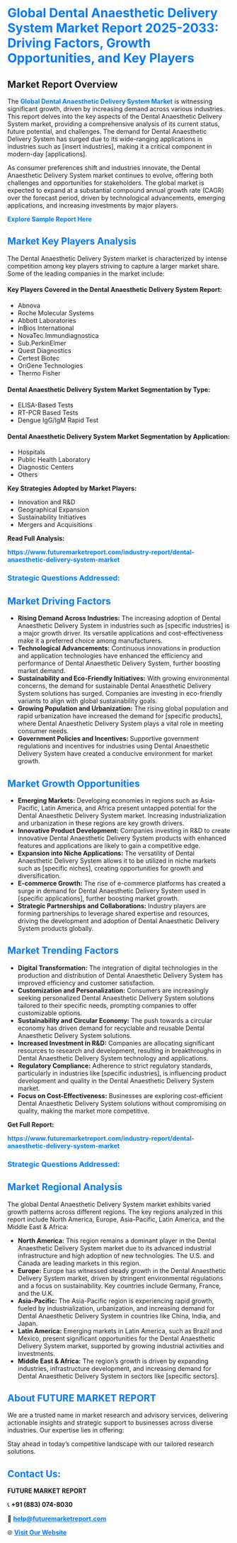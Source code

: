 <h1 style="color: #007BFF;">Global Dental Anaesthetic Delivery System Market Report 2025-2033: Driving Factors, Growth Opportunities, and Key Players</h1>

<section id="overview">
<h2>Market Report Overview</h2>
<p>The <a href="https://www.futuremarketreport.com/industry-report/dental-anaesthetic-delivery-system-market" style="color: #007BFF; text-decoration: none;"><strong>Global Dental Anaesthetic Delivery System Market</strong></a> is witnessing significant growth, driven by increasing demand across various industries. This report delves into the key aspects of the Dental Anaesthetic Delivery System market, providing a comprehensive analysis of its current status, future potential, and challenges. The demand for Dental Anaesthetic Delivery System has surged due to its wide-ranging applications in industries such as [insert industries], making it a critical component in modern-day [applications].</p>
<p>As consumer preferences shift and industries innovate, the Dental Anaesthetic Delivery System market continues to evolve, offering both challenges and opportunities for stakeholders. The global market is expected to expand at a substantial compound annual growth rate (CAGR) over the forecast period, driven by technological advancements, emerging applications, and increasing investments by major players.</p>
</section>

<section id="overview">
<p><a href="https://www.futuremarketreport.com/request-sample/reportId=34381" style="color: #007BFF; text-decoration: none;"><strong>Explore Sample Report Here</strong></a></p>
</section>

<section id="key-players">
<h2 style="color: #007BFF;">Market Key Players Analysis</h2>
<p>The Dental Anaesthetic Delivery System market is characterized by intense competition among key players striving to capture a larger market share. Some of the leading companies in the market include:</p>
<h4>Key Players Covered in the Dental Anaesthetic Delivery System Report:</h4>
<ul><li>Abnova</li><li>Roche Molecular Systems</li><li>Abbott Laboratories</li><li>InBios International</li><li>NovaTec Immundiagnostica</li><li>Sub.PerkinElmer</li><li>Quest Diagnostics</li><li>Certest Biotec</li><li>OriGene Technologies</li><li>Thermo Fisher</li></ul>
<h4>Dental Anaesthetic Delivery System Market Segmentation by Type:</h4>
<ul><li>ELISA-Based Tests</li><li>RT-PCR Based Tests</li><li>Dengue IgG/IgM Rapid Test</li></ul>

<h4>Dental Anaesthetic Delivery System Market Segmentation by Application:</h4>
<ul><li>Hospitals</li><li>Public Health Laboratory</li><li>Diagnostic Centers</li><li>Others</li></ul>
<p><strong>Key Strategies Adopted by Market Players:</strong></p>
<ul>
<li>Innovation and R&D</li>
<li>Geographical Expansion</li>
<li>Sustainability Initiatives</li>
<li>Mergers and Acquisitions</li>
</ul>
</section>

<section>
<p><strong>Read Full Analysis: </strong></p><a href="https://www.futuremarketreport.com/industry-report/dental-anaesthetic-delivery-system-market" style="color: #007BFF; text-decoration: none;"><strong>https://www.futuremarketreport.com/industry-report/dental-anaesthetic-delivery-system-market</strong></a>
<h3 style="color: #007BFF;">Strategic Questions Addressed:</h3>
</section>

<section id="driving-factors">
<h2 style="color: #007BFF;">Market Driving Factors</h2>
<ul>
<li><strong>Rising Demand Across Industries:</strong> The increasing adoption of Dental Anaesthetic Delivery System in industries such as [specific industries] is a major growth driver. Its versatile applications and cost-effectiveness make it a preferred choice among manufacturers.</li>
<li><strong>Technological Advancements:</strong> Continuous innovations in production and application technologies have enhanced the efficiency and performance of Dental Anaesthetic Delivery System, further boosting market demand.</li>
<li><strong>Sustainability and Eco-Friendly Initiatives:</strong> With growing environmental concerns, the demand for sustainable Dental Anaesthetic Delivery System solutions has surged. Companies are investing in eco-friendly variants to align with global sustainability goals.</li>
<li><strong>Growing Population and Urbanization:</strong> The rising global population and rapid urbanization have increased the demand for [specific products], where Dental Anaesthetic Delivery System plays a vital role in meeting consumer needs.</li>
<li><strong>Government Policies and Incentives:</strong> Supportive government regulations and incentives for industries using Dental Anaesthetic Delivery System have created a conducive environment for market growth.</li>
</ul>
</section>

<section id="growth-opportunities">
<h2 style="color: #007BFF;">Market Growth Opportunities</h2>
<ul>
<li><strong>Emerging Markets:</strong> Developing economies in regions such as Asia-Pacific, Latin America, and Africa present untapped potential for the Dental Anaesthetic Delivery System market. Increasing industrialization and urbanization in these regions are key growth drivers.</li>
<li><strong>Innovative Product Development:</strong> Companies investing in R&D to create innovative Dental Anaesthetic Delivery System products with enhanced features and applications are likely to gain a competitive edge.</li>
<li><strong>Expansion into Niche Applications:</strong> The versatility of Dental Anaesthetic Delivery System allows it to be utilized in niche markets such as [specific niches], creating opportunities for growth and diversification.</li>
<li><strong>E-commerce Growth:</strong> The rise of e-commerce platforms has created a surge in demand for Dental Anaesthetic Delivery System used in [specific applications], further boosting market growth.</li>
<li><strong>Strategic Partnerships and Collaborations:</strong> Industry players are forming partnerships to leverage shared expertise and resources, driving the development and adoption of Dental Anaesthetic Delivery System products globally.</li>
</ul>
</section>

<section id="trending-factors">
<h2 style="color: #007BFF;">Market Trending Factors</h2>
<ul>
<li><strong>Digital Transformation:</strong> The integration of digital technologies in the production and distribution of Dental Anaesthetic Delivery System has improved efficiency and customer satisfaction.</li>
<li><strong>Customization and Personalization:</strong> Consumers are increasingly seeking personalized Dental Anaesthetic Delivery System solutions tailored to their specific needs, prompting companies to offer customizable options.</li>
<li><strong>Sustainability and Circular Economy:</strong> The push towards a circular economy has driven demand for recyclable and reusable Dental Anaesthetic Delivery System solutions.</li>
<li><strong>Increased Investment in R&D:</strong> Companies are allocating significant resources to research and development, resulting in breakthroughs in Dental Anaesthetic Delivery System technology and applications.</li>
<li><strong>Regulatory Compliance:</strong> Adherence to strict regulatory standards, particularly in industries like [specific industries], is influencing product development and quality in the Dental Anaesthetic Delivery System market.</li>
<li><strong>Focus on Cost-Effectiveness:</strong> Businesses are exploring cost-efficient Dental Anaesthetic Delivery System solutions without compromising on quality, making the market more competitive.</li>
</ul>
</section>

<section>
<p><strong>Get Full Report: </strong></p><a href="https://www.futuremarketreport.com/industry-report/dental-anaesthetic-delivery-system-market" style="color: #007BFF; text-decoration: none;"><strong>https://www.futuremarketreport.com/industry-report/dental-anaesthetic-delivery-system-market</strong></a>
<h3 style="color: #007BFF;">Strategic Questions Addressed:</h3>
</section>


<section id="regional-analysis">
<h2 style="color: #007BFF;">Market Regional Analysis</h2>
<p>The global Dental Anaesthetic Delivery System market exhibits varied growth patterns across different regions. The key regions analyzed in this report include North America, Europe, Asia-Pacific, Latin America, and the Middle East & Africa:</p>
<ul>
<li><strong>North America:</strong> This region remains a dominant player in the Dental Anaesthetic Delivery System market due to its advanced industrial infrastructure and high adoption of new technologies. The U.S. and Canada are leading markets in this region.</li>
<li><strong>Europe:</strong> Europe has witnessed steady growth in the Dental Anaesthetic Delivery System market, driven by stringent environmental regulations and a focus on sustainability. Key countries include Germany, France, and the U.K.</li>
<li><strong>Asia-Pacific:</strong> The Asia-Pacific region is experiencing rapid growth, fueled by industrialization, urbanization, and increasing demand for Dental Anaesthetic Delivery System in countries like China, India, and Japan.</li>
<li><strong>Latin America:</strong> Emerging markets in Latin America, such as Brazil and Mexico, present significant opportunities for the Dental Anaesthetic Delivery System market, supported by growing industrial activities and investments.</li>
<li><strong>Middle East & Africa:</strong> The region’s growth is driven by expanding industries, infrastructure development, and increasing demand for Dental Anaesthetic Delivery System in sectors like [specific sectors].</li>
</ul>
</section>

<footer>
<h2 style="color: #007BFF;">About FUTURE MARKET REPORT</h2>
<p>We are a trusted name in market research and advisory services, delivering actionable insights and strategic support to businesses across diverse industries. Our expertise lies in offering:</p>

<p>Stay ahead in today’s competitive landscape with our tailored research solutions.</p>

<h2 style="color: #007BFF;">Contact Us:</h2>
<p><strong>FUTURE MARKET REPORT</strong></p>
<p>📞 <strong>+91 (883) 074-8030</strong></p>
<p>📧 <strong><a href="mailto:help@futuremarketreport.com" style="color: #007BFF;">help@futuremarketreport.com</a></strong></p>
<p>🌐 <strong><a href="https://www.futuremarketreport.com/" style="color: #007BFF;">Visit Our Website</a></strong></p>
</footer>